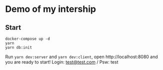 # Demo of my intership

## Start

```
docker-compose up -d
yarn
yarn db:init
```
Run `yarn dev:server` and `yarn dev:client`, open http://localhost:8080 and you are ready to start!
Login: test@test.com / Psw: test


